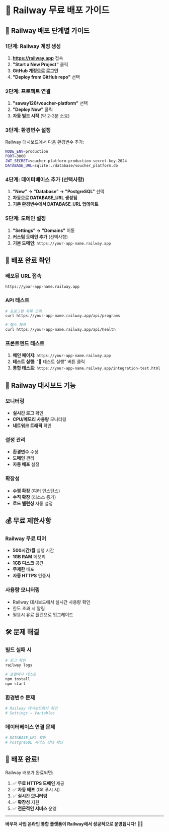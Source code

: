 # 🚂 Railway 무료 배포 가이드

## 🎯 Railway 배포 단계별 가이드

### 1단계: Railway 계정 생성
1. **https://railway.app** 접속
2. **"Start a New Project"** 클릭
3. **GitHub 계정으로 로그인**
4. **"Deploy from GitHub repo"** 선택

### 2단계: 프로젝트 연결
1. **"saway126/voucher-platform"** 선택
2. **"Deploy Now"** 클릭
3. **자동 빌드 시작** (약 2-3분 소요)

### 3단계: 환경변수 설정
Railway 대시보드에서 다음 환경변수 추가:

```bash
NODE_ENV=production
PORT=3000
JWT_SECRET=voucher-platform-production-secret-key-2024
DATABASE_URL=sqlite:./database/voucher_platform.db
```

### 4단계: 데이터베이스 추가 (선택사항)
1. **"New" → "Database" → "PostgreSQL"** 선택
2. **자동으로 DATABASE_URL 생성됨**
3. **기존 환경변수에서 DATABASE_URL 업데이트**

### 5단계: 도메인 설정
1. **"Settings" → "Domains"** 이동
2. **커스텀 도메인 추가** (선택사항)
3. **기본 도메인**: `https://your-app-name.railway.app`

## 🚀 배포 완료 확인

### 배포된 URL 접속
```
https://your-app-name.railway.app
```

### API 테스트
```bash
# 프로그램 목록 조회
curl https://your-app-name.railway.app/api/programs

# 헬스 체크
curl https://your-app-name.railway.app/api/health
```

### 프론트엔드 테스트
1. **메인 페이지**: `https://your-app-name.railway.app`
2. **테스트 실행**: "🧪 테스트 실행" 버튼 클릭
3. **통합 테스트**: `https://your-app-name.railway.app/integration-test.html`

## 🔧 Railway 대시보드 기능

### 모니터링
- **실시간 로그** 확인
- **CPU/메모리 사용량** 모니터링
- **네트워크 트래픽** 확인

### 설정 관리
- **환경변수** 수정
- **도메인** 관리
- **자동 배포** 설정

### 확장성
- **수평 확장** (여러 인스턴스)
- **수직 확장** (리소스 증가)
- **로드 밸런싱** 자동 설정

## 💰 무료 제한사항

### Railway 무료 티어
- **500시간/월** 실행 시간
- **1GB RAM** 메모리
- **1GB 디스크** 공간
- **무제한** 배포
- **자동 HTTPS** 인증서

### 사용량 모니터링
- Railway 대시보드에서 실시간 사용량 확인
- 한도 초과 시 알림
- 필요시 유료 플랜으로 업그레이드

## 🛠️ 문제 해결

### 빌드 실패 시
```bash
# 로그 확인
railway logs

# 로컬에서 테스트
npm install
npm start
```

### 환경변수 문제
```bash
# Railway 대시보드에서 확인
# Settings → Variables
```

### 데이터베이스 연결 문제
```bash
# DATABASE_URL 확인
# PostgreSQL 서비스 상태 확인
```

## 🎉 배포 완료!

Railway 배포가 완료되면:

1. ✅ **무료 HTTPS 도메인** 제공
2. ✅ **자동 배포** (Git 푸시 시)
3. ✅ **실시간 모니터링**
4. ✅ **확장성** 지원
5. ✅ **전문적인 서비스** 운영

---

**바우처 사업 온라인 통합 플랫폼이 Railway에서 성공적으로 운영됩니다!** 🚂✨

